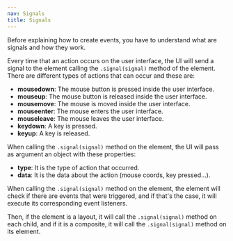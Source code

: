 ```yaml
---
nav: Signals
title: Signals
---
```


Before explaining how to create events, you have to understand what are signals and how they work.

Every time that an action occurs on the user interface, the UI will send a signal to the element calling the `.signal(signal)` method of the element. There are different types of actions that can occur and these are:

- **mousedown**: The mouse button is pressed inside the user interface.
- **mouseup**: The mouse button is released inside the user interface.
- **mousemove**: The mouse is moved inside the user interface.
- **mouseenter**: The mouse enters the user interface.
- **mouseleave**: The mouse leaves the user interface.
- **keydown**: A key is pressed.
- **keyup**: A key is released.

When calling the `.signal(signal)` method on the element, the UI will pass as argument an object with these properties:

- **type**: It is the type of action that occurred.
- **data**: It is the data about the action (mouse coords, key pressed...).

When calling the `.signal(signal)` method on the element, the element will check if there are events that were triggered, and if that's the case, it will execute its corresponding event listeners.

Then, if the element is a layout, it will call the `.signal(signal)` method on each child, and if it is a composite, it will call the `.signal(signal)` method on its element.
